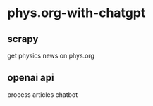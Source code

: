 # phys.org-with-chatgpt

## scrapy
get physics news on phys.org

## openai api
process articles
chatbot
